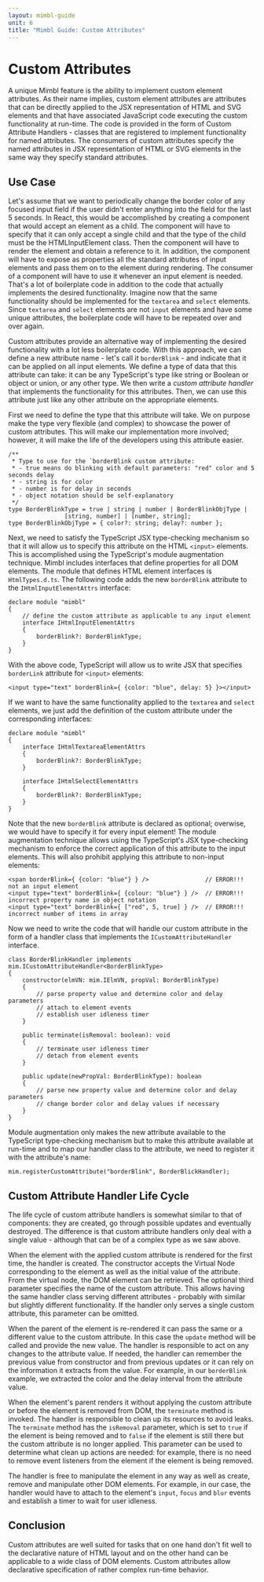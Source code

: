 ```yaml
---
layout: mimbl-guide
unit: 6
title: "Mimbl Guide: Custom Attributes"
---
```


# Custom Attributes
A unique Mimbl feature is the ability to implement custom element attributes. As their name implies, custom element attributes are attributes that can be directly applied to the JSX representation of HTML and SVG elements and that have associated JavaScript code executing the custom functionality at run-time. The code is provided in the form of Custom Attribute Handlers - classes that are registered to implement functionality for named attributes. The consumers of custom attributes specify the named attributes in JSX representation of HTML or SVG elements in the same way they specify standard attributes.

## Use Case
Let's assume that we want to periodically change the border color of any focused input field if the user didn't enter anything into the field for the last 5 seconds. In React, this would be accomplished by creating a component that would accept an element as a child. The component will have to specify that it can only accept a single child and that the type of the child must be the HTMLInputElement class. Then the component will have to render the element and obtain a reference to it. In addition, the component will have to expose as properties all the standard attributes of input elements and pass them on to the element during rendering. The consumer of a component will have to use it whenever an input element is needed. That's a lot of boilerplate code in addition to the code that actually implements the desired functionality. Imagine now that the same functionality should be implemented for the `textarea` and `select` elements. Since `textarea` and `select` elements are not `input` elements and have some unique attributes, the boilerplate code will have to be repeated over and over again.

Custom attributes provide an alternative way of implementing the desired functionality with a lot less boilerplate code. With this approach, we can define a new attribute name - let's call it `borderBlink` - and indicate that it can be applied on all input elements. We define a type of data that this attribute can take: it can be any TypeScript's type like string or Boolean or object or union, or any other type. We then write a *custom attribute handler* that implements the functionality for this attributes. Then, we can use this attribute just like any other attribute on the appropriate elements.

First we need to define the type that this attribute will take. We on purpose make the type very flexible (and complex) to showcase the power of custom attributes. This will make our implementation more involved; however, it will make the life of the developers using this attribute easier.

```tsx
/**
 * Type to use for the `borderBlink custom attribute:
 * - true means do blinking with default parameters: "red" color and 5 seconds delay
 * - string is for color
 * - number is for delay in seconds
 * - object notation should be self-explanatory
 */
type BorderBlinkType = true | string | number | BorderBlinkObjType |
				[string, number] | [number, string];
type BorderBlinkObjType = { color?: string; delay?: number };
```

Next, we need to satisfy the TypeScript JSX type-checking mechanism so that it will allow us to specify this attribute on the HTML `<input>` elements. This is accomplished using the TypeScript's module augmentation technique. Mimbl includes interfaces that define properties for all DOM elements. The module that defines HTML element interfaces is `HtmlTypes.d.ts`. The following code adds the new `borderBlink` attribute to the `IHtmlInputElementAttrs` interface:

```tsx
declare module "mimbl"
{
    // define the custom attribute as applicable to any input element
    interface IHtmlInputElementAttrs
    {
        borderBlink?: BorderBlinkType;
    }
}
```
With the above code, TypeScript will allow us to write JSX that specifies `borderLink` attribute for `<input>` elements:

```tsx
<input type="text" borderBlink={ {color: "blue", delay: 5} }></input>
```

If we want to have the same functionality applied to the `textarea` and `select` elements, we just add the definition of the custom attribute under the corresponding interfaces:

```tsx
declare module "mimbl"
{
    interface IHtmlTextareaElementAttrs
    {
        borderBlink?: BorderBlinkType;
    }

    interface IHtmlSelectElementAttrs
    {
        borderBlink?: BorderBlinkType;
    }
}
```

Note that the new `borderBlink` attribute is declared as optional; overwise, we would have to specify it for every input element! The module augmentation technique allows using the TypeScript's JSX type-checking mechanism to enforce the correct application of this attribute to the input elements. This will also prohibit applying this attribute to non-input elements:

```tsx
<span borderBlink={ {color: "blue"} } />                // ERROR!!! not an input element
<input type="text" borderBlink={ {colour: "blue"} } />  // ERROR!!! incorrect property name in object notation
<input type="text" borderBlink={ ["red", 5, true] } />  // ERROR!!! incorrect number of items in array
```

Now we need to write the code that will handle our custom attribute in the form of a handler class that implements the `ICustomAttributeHandler` interface.

```tsx
class BorderBlinkHandler implements mim.ICustomAttributeHandler<BorderBlinkType>
{
    constructor(elmVN: mim.IElmVN, propVal: BorderBlinkType)
    {
        // parse property value and determine color and delay parameters
        // attach to element events
        // establish user idleness timer
    }

    public terminate(isRemoval: boolean): void
    {
        // terminate user idleness timer
        // detach from element events
    }

    public update(newPropVal: BorderBlinkType): boolean
    {
        // parse new property value and determine color and delay parameters
        // change border color and delay values if necessary
    }
}
```

Module augmentation only makes the new attribute available to the TypeScript type-checking mechanism but to make this attribute available at run-time and to map our handler class to the attribute, we need to register it with the attribute's name:

```tsx
mim.registerCustomAttribute("borderBlink", BorderBlickHandler);
```

## Custom Attribute Handler Life Cycle
The life cycle of custom attribute handlers is somewhat similar to that of components: they are created, go through possible updates and eventually destroyed. The difference is that custom attribute handlers only deal with a single value - although that can be of a complex type as we saw above.

When the element with the applied custom attribute is rendered for the first time, the handler is created. The constructor accepts the Virtual Node corresponding to the element as well as the initial value of the attribute. From the virtual node, the DOM element can be retrieved. The optional third parameter specifies the name of the custom attribute. This allows having the same handler class serving different attributes - probably with similar but slightly different functionality. If the handler only serves a single custom attribute, this parameter can be omitted.

When the parent of the element is re-rendered it can pass the same or a different value to the custom attribute. In this case the `update` method will be called and provide the new value. The handler is responsible to act on any changes to the attribute value. If needed, the handler can remember the previous value from constructor and from previous updates or it can rely on the information it extracts from the value. For example, in our `borderBlink` example, we extracted the color and the delay interval from the attribute value.

When the element's parent renders it without applying the custom attribute or before the element is removed from DOM, the `terminate` method is invoked. The handler is responsible to clean up its resources to avoid leaks. The `terminate` method has the `isRemoval` parameter, which is set to `true` if the element is being removed and to `false` if the element is still there but the custom attribute is no longer applied. This parameter can be used to determine what clean up actions are needed: for example, there is no need to remove event listeners from the element if the element is being removed.

The handler is free to manipulate the element in any way as well as create, remove and manipulate other DOM elements. For example, in our case, the handler would have to attach to the element's `input`, `focus` and `blur` events and establish a timer to wait for user idleness.

## Conclusion
Custom attributes are well suited for tasks that on one hand don't fit well to the declarative nature of HTML layout and on the other hand can be applicable to a wide class of DOM elements. Custom attributes allow declarative specification of rather complex run-time behavior.

